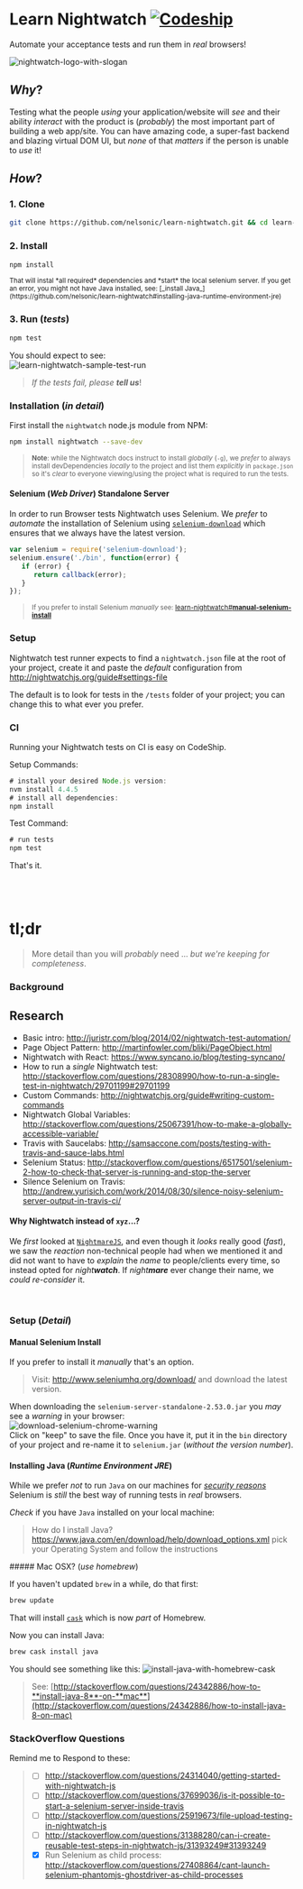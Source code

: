 # Learn Nightwatch [![Codeship](https://img.shields.io/codeship/d9151e40-1473-0134-47e0-12348d1f3442.svg?maxAge=2592000)](https://codeship.com/projects/157818)

Automate your acceptance tests and run them in _real_ browsers!

![nightwatch-logo-with-slogan](https://cloud.githubusercontent.com/assets/194400/16045809/099207e2-3242-11e6-99d4-99b227d7a38a.png)


## _Why_?

Testing what the people _using_ your application/website will _see_
and their ability _interact_ with the product is
(_probably_) the most important part of building a web app/site.
You can have amazing code, a super-fast backend and blazing virtual DOM UI,
but _none_ of that _matters_ if the person is unable to _use_ it!



## _How_?

### 1. Clone

```sh
git clone https://github.com/nelsonic/learn-nightwatch.git && cd learn-nightwatch
```

### 2. Install

```sh
npm install
```
<small>
That will instal *all required* dependencies and *start* the local selenium server.  
If you get an error, you might not have Java installed, see:
[_install Java_](https://github.com/nelsonic/learn-nightwatch#installing-java-runtime-environment-jre)
</small>

### 3. Run (_tests_)

```sh
npm test
```

You should expect to see:  
![learn-nightwatch-sample-test-run](https://cloud.githubusercontent.com/assets/194400/16112379/ffa5df92-33ae-11e6-88f5-b9204d7e6a78.png)

> _If the tests fail, please **tell us**_!


### Installation (_in detail_)

First install the `nightwatch` node.js module from NPM:

```sh
npm install nightwatch --save-dev
```

> <small>**Note**: while the Nightwatch docs instruct to install _globally_ (`-g`),
we _prefer_ to always install devDependencies _locally_ to the project
and list them _explicitly_ in `package.json` so it's _clear_ to everyone
viewing/using the project what is required to run the tests. </small>


#### Selenium (_Web Driver_) Standalone Server

In order to run Browser tests Nightwatch uses Selenium.
We _prefer_ to _automate_ the installation of Selenium using
[`selenium-download`](https://www.npmjs.com/package/selenium-download)
which ensures that we always have the latest version.

```js
var selenium = require('selenium-download');  
selenium.ensure('./bin', function(error) {  
   if (error) {
      return callback(error);
   }
});
```
>
> <small>If you prefer to install Selenium *manually* see:
 [learn-nightwatch#**manual-selenium-install**](https://github.com/nelsonic/learn-nightwatch#manual-selenium-install)</small>

### Setup

Nightwatch test runner expects to find a `nightwatch.json` file at the root
of your project, create it and paste the _default_ configuration from
http://nightwatchjs.org/guide#settings-file

The default is to look for tests in the `/tests` folder of your project;
you can change this to what ever you prefer.

### CI

Running your Nightwatch tests on CI is easy on CodeShip.

Setup Commands:
```js
# install your desired Node.js version:
nvm install 4.4.5
# install all dependencies:
npm install
```
Test Command:
```js
# run tests
npm test
```
That's it.


<br /> <br />

# tl;dr

> More detail than you will _probably_ need ... _but we're keeping for completeness_.

### Background

## Research

+ Basic intro: http://juristr.com/blog/2014/02/nightwatch-test-automation/
+ Page Object Pattern: http://martinfowler.com/bliki/PageObject.html
+ Nightwatch with React: https://www.syncano.io/blog/testing-syncano/
+ How to run a _single_ Nightwatch test: http://stackoverflow.com/questions/28308990/how-to-run-a-single-test-in-nightwatch/29701199#29701199
+ Custom Commands: http://nightwatchjs.org/guide#writing-custom-commands
+ Nightwatch Global Variables:
http://stackoverflow.com/questions/25067391/how-to-make-a-globally-accessible-variable/
+ Travis with Saucelabs: http://samsaccone.com/posts/testing-with-travis-and-sauce-labs.html
+ Selenium Status:
http://stackoverflow.com/questions/6517501/selenium-2-how-to-check-that-server-is-running-and-stop-the-server
+ Silence Selenium on Travis:
http://andrew.yurisich.com/work/2014/08/30/silence-noisy-selenium-server-output-in-travis-ci/


#### Why Nightwatch instead of `xyz`...?

We _first_ looked at [`NightmareJS`](https://github.com/segmentio/nightmare),
and even though it _looks_ really good (_fast_), we saw the _reaction_
non-technical people had when we mentioned it and did not want to have to _explain_
the _name_ to people/clients every time, so instead opted for _night**watch**_.
If _night**mare**_ ever change their name, we _could re-consider_ it.

<br />

### Setup (*Detail*)

#### Manual Selenium Install

If you prefer to install it _manually_ that's an option.

> Visit: http://www.seleniumhq.org/download/ and download the latest version.

When downloading the `selenium-server-standalone-2.53.0.jar`
you _may_ see a _warning_ in your browser:  
![download-selenium-chrome-warning](https://cloud.githubusercontent.com/assets/194400/16004469/b865583a-3159-11e6-9b6a-40bd754ef209.png)  
Click on "keep" to save the file.
Once you have it, put it in the `bin` directory of your project
and re-name it to `selenium.jar` (_without the version number_).

#### Installing Java (_Runtime Environment JRE_)

While we prefer _not_ to run `Java` on our machines for
[_security reasons_](http://krebsonsecurity.com/tag/java/) Selenium is _still_
the best way of running tests in _real_ browsers.

_Check_ if you have `Java` installed on your local machine:

> How do I install Java? https://www.java.com/en/download/help/download_options.xml
> pick your Operating System and follow the instructions

##### Mac OSX? (_use homebrew_)

If you haven't updated `brew` in a while, do that first:
```sh
brew update
```
That will install [`cask`](https://caskroom.github.io/) which is now _part_ of Homebrew.

Now you can install Java:
```sh
brew cask install java
```
You should see something like this:
![install-java-with-homebrew-cask](https://cloud.githubusercontent.com/assets/194400/16007040/296f1bfc-3168-11e6-8009-8f39b715239d.png)

> See: [http://stackoverflow.com/questions/24342886/how-to-**install-java-8**-on-**mac**](http://stackoverflow.com/questions/24342886/how-to-install-java-8-on-mac)

### StackOverflow Questions

Remind me to Respond to these:
> + [ ] http://stackoverflow.com/questions/24314040/getting-started-with-nightwatch-js
> + [ ] http://stackoverflow.com/questions/37699036/is-it-possible-to-start-a-selenium-server-inside-travis
> + [ ] http://stackoverflow.com/questions/25919673/file-upload-testing-in-nightwatch-js
> + [ ] http://stackoverflow.com/questions/31388280/can-i-create-reusable-test-steps-in-nightwatch-js/31393249#31393249
> + [x] Run Selenium as child process: http://stackoverflow.com/questions/27408864/cant-launch-selenium-phantomjs-ghostdriver-as-child-processes
